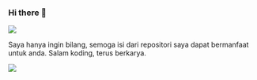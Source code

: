 ### Hi there 👋

<p>
    <img src="https://komarev.com/ghpvc/?username=wadahkode&label=Profile%20views&color=0e75b6&style=flat"/>
</p>

Saya hanya ingin bilang, semoga isi dari repositori saya dapat bermanfaat untuk anda.
Salam koding, terus berkarya.

<!--
**wadahkode/wadahkode** is a ✨ _special_ ✨ repository because its `README.md` (this file) appears on your GitHub profile.

Here are some ideas to get you started:

- 🔭 I’m currently working on ...
- 🌱 I’m currently learning ...
- 👯 I’m looking to collaborate on ...
- 🤔 I’m looking for help with ...
- 💬 Ask me about ...
- 📫 How to reach me: ...
- 😄 Pronouns: ...
- ⚡ Fun fact: ...
-->
<p>
    <img align="center" src="https://github-readme-stats.vercel.app/api/top-langs?username=wadahkode&show_icons=true&locale=en&layout=compact "/>
</p>